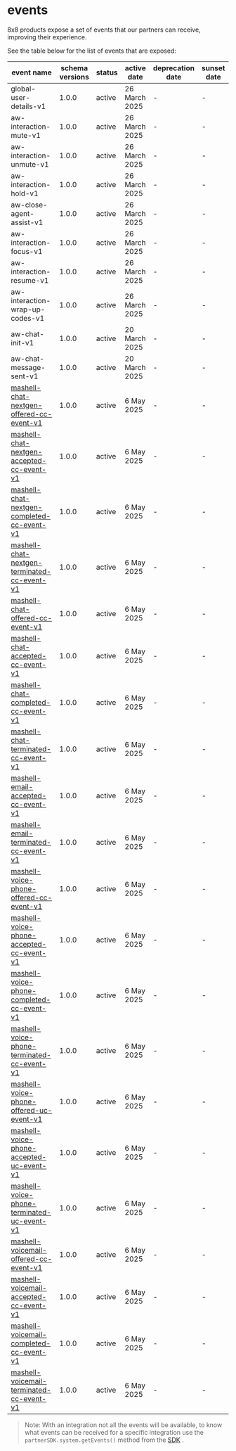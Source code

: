# events

8x8 products expose a set of events that our partners can receive, improving their experience.

See the table below for the list of events that are exposed:

| event name | schema versions | status | active date | deprecation date | sunset date |
| --- | --- | --- | --- | --- | --- |
| global-user-details-v1 | 1.0.0 | active | 26 March 2025 | - | - |
| aw-interaction-mute-v1 | 1.0.0 | active | 26 March 2025 | - | - |
| aw-interaction-unmute-v1 | 1.0.0 | active | 26 March 2025 | - | - |
| aw-interaction-hold-v1 | 1.0.0 | active | 26 March 2025 | - | - |
| aw-close-agent-assist-v1 | 1.0.0 | active | 26 March 2025 | - | - |
| aw-interaction-focus-v1 | 1.0.0 | active | 26 March 2025 | - | - |
| aw-interaction-resume-v1 | 1.0.0 | active | 26 March 2025 | - | - |
| aw-interaction-wrap-up-codes-v1 | 1.0.0 | active | 26 March 2025 | - | - |
| aw-chat-init-v1 | 1.0.0 | active | 20 March 2025 | - | - |
| aw-chat-message-sent-v1 | 1.0.0 | active | 20 March 2025 | - | - |
| [mashell-chat-nextgen-offered-cc-event-v1](/tech-partner/docs/events/mashell-chat-nextgen-offered-cc-event-v1) | 1.0.0 | active | 6 May 2025 | - | - |
| [mashell-chat-nextgen-accepted-cc-event-v1](/tech-partner/docs/events/mashell-chat-nextgen-accepted-cc-event-v1) | 1.0.0 | active | 6 May 2025 | - | - |
| [mashell-chat-nextgen-completed-cc-event-v1](/tech-partner/docs/events/mashell-chat-nextgen-completed-cc-event-v1) | 1.0.0 | active | 6 May 2025 | - | - |
| [mashell-chat-nextgen-terminated-cc-event-v1](/tech-partner/docs/events/mashell-chat-nextgen-terminated-cc-event-v1) | 1.0.0 | active | 6 May 2025 | - | - |
| [mashell-chat-offered-cc-event-v1](/tech-partner/docs/events/mashell-chat-offered-cc-event-v1) | 1.0.0 | active | 6 May 2025 | - | - |
| [mashell-chat-accepted-cc-event-v1](/tech-partner/docs/events/mashell-chat-accepted-cc-event-v1) | 1.0.0 | active | 6 May 2025 | - | - |
| [mashell-chat-completed-cc-event-v1](/tech-partner/docs/events/mashell-chat-completed-cc-event-v1) | 1.0.0 | active | 6 May 2025 | - | - |
| [mashell-chat-terminated-cc-event-v1](/tech-partner/docs/events/mashell-chat-terminated-cc-event-v1) | 1.0.0 | active | 6 May 2025 | - | - |
| [mashell-email-accepted-cc-event-v1](/tech-partner/docs/events/mashell-email-accepted-cc-event-v1) | 1.0.0 | active | 6 May 2025 | - | - |
| [mashell-email-terminated-cc-event-v1](/tech-partner/docs/events/mashell-email-terminated-cc-event-v1) | 1.0.0 | active | 6 May 2025 | - | - |
| [mashell-voice-phone-offered-cc-event-v1](/tech-partner/docs/events/mashell-voice-phone-offered-cc-event-v1) | 1.0.0 | active | 6 May 2025 | - | - |
| [mashell-voice-phone-accepted-cc-event-v1](/tech-partner/docs/events/mashell-voice-phone-accepted-cc-event-v1) | 1.0.0 | active | 6 May 2025 | - | - |
| [mashell-voice-phone-completed-cc-event-v1](/tech-partner/docs/events/mashell-voice-phone-completed-cc-event-v1) | 1.0.0 | active | 6 May 2025 | - | - |
| [mashell-voice-phone-terminated-cc-event-v1](/tech-partner/docs/events/mashell-voice-phone-terminated-cc-event-v1) | 1.0.0 | active | 6 May 2025 | - | - |
| [mashell-voice-phone-offered-uc-event-v1](/tech-partner/docs/events/mashell-voice-phone-offered-uc-event-v1) | 1.0.0 | active | 6 May 2025 | - | - |
| [mashell-voice-phone-accepted-uc-event-v1](/tech-partner/docs/events/mashell-voice-phone-accepted-uc-event-v1) | 1.0.0 | active | 6 May 2025 | - | - |
| [mashell-voice-phone-terminated-uc-event-v1](/tech-partner/docs/events/mashell-voice-phone-terminated-uc-event-v1) | 1.0.0 | active | 6 May 2025 | - | - |
| [mashell-voicemail-offered-cc-event-v1](/tech-partner/docs/events/mashell-voicemail-offered-cc-event-v1) | 1.0.0 | active | 6 May 2025 | - | - |
| [mashell-voicemail-accepted-cc-event-v1](/tech-partner/docs/events/mashell-voicemail-accepted-cc-event-v1) | 1.0.0 | active | 6 May 2025 | - | - |
| [mashell-voicemail-completed-cc-event-v1](/tech-partner/docs/events/mashell-voicemail-completed-cc-event-v1) | 1.0.0 | active | 6 May 2025 | - | - |
| [mashell-voicemail-terminated-cc-event-v1](/tech-partner/docs/events/mashell-voicemail-terminated-cc-event-v1) | 1.0.0 | active | 6 May 2025 | - | - |

>
> Note: With an integration not all the events will be available, to know what events can be received for a specific integration use the `partnerSDK.system.getEvents()` method from the [SDK](https://www.npmjs.com/package/@8x8/pui-partner-comm#getevents) .
>
>
>
